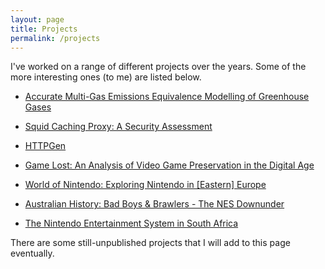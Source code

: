 ```yaml
---
layout: page
title: Projects
permalink: /projects
---
```


I've worked on a range of different projects over the years. Some of the more interesting ones (to me) are listed below.

- [Accurate Multi-Gas Emissions Equivalence Modelling of Greenhouse Gases](/files/VRS_Mathematics_Report.pdf)

- [Squid Caching Proxy: A Security Assessment]()

- [HTTPGen](https://github.com/MegaManSec/HTTPGen)

- [Game Lost: An Analysis of Video Game Preservation in the Digital Age](/files/GameLost.pdf)

- [World of Nintendo: Exploring Nintendo in [Eastern] Europe](https://www.youtube.com/watch?v=0-DisAPdKF8&feature=youtu.be)

- [Australian History: Bad Boys & Brawlers - The NES Downunder](https://www.youtube.com/watch?v=kh1drqSLzPM)

- [The Nintendo Entertainment System in South Africa](https://www.linkedin.com/pulse/video-games-around-world-south-africa-joshua-rogers/)

There are some still-unpublished projects that I will add to this page eventually.
